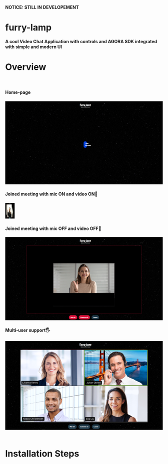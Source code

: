 <B color="red">NOTICE: STILL IN DEVELOPEMENT<B>

# furry-lamp
A cool Video Chat Application with controls and AGORA SDK integrated with simple and modern UI

<h1>Overview</h1>
<br>
<h4>Home-page<h4>
<img src="assets\furrylamp home.PNG">
<br>
<h4>Joined meeting with mic ON and video ON💚<h4>
<img src="assets\miconcamon.png" height="50rem" width="30rem">
<h4>Joined meeting with mic OFF and video OFF🧡<h4>
<img src="assets\miconcamon (1).png">
<h4>Multi-user support🖐<h4>
<img src="assets\Untitled design.png">
<br>
<br>

<h1>Installation Steps</h1>



